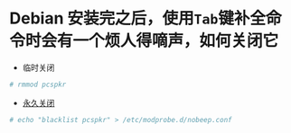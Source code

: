 # Debian 安装完之后，使用`Tab`键补全命令时会有一个烦人得嘀声，如何关闭它

+ 临时关闭

```bash
# rmmod pcspkr
```

+ [永久关闭](https://wiki.archlinux.org/index.php/PC_speaker#Globally)

```bash
# echo "blacklist pcspkr" > /etc/modprobe.d/nobeep.conf
```